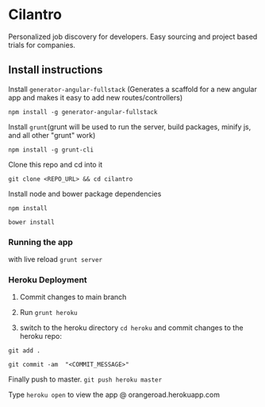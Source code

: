 # Cilantro

Personalized job discovery for developers. Easy sourcing and project based trials for companies.

## Install instructions

Install `generator-angular-fullstack` (Generates a scaffold for a new angular app and makes it easy to add new routes/controllers)
```
npm install -g generator-angular-fullstack
```

Install `grunt`(grunt will be used to run the server, build packages, minify js, and all other "grunt" work)
```
npm install -g grunt-cli
```

Clone this repo and cd into it
```
git clone <REPO_URL> && cd cilantro
```

Install node and bower package dependencies

```
npm install 
```

```
bower install 
```

### Running the app
with live reload
`grunt server` 

### Heroku Deployment

1. Commit changes to main branch 

2. Run `grunt heroku`

3. switch to the heroku directory `cd heroku` and commit changes to the heroku repo:
```
git add .
```  
```
git commit -am  "<COMMIT_MESSAGE>"
```

Finally push to master. `git push heroku master`

Type `heroku open` to view the app @ orangeroad.herokuapp.com 
